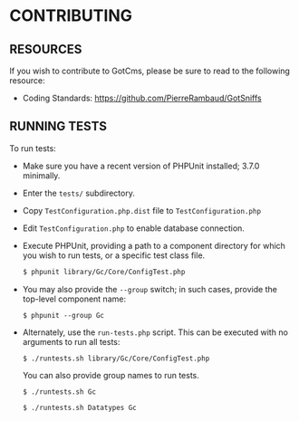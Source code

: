 # CONTRIBUTING

## RESOURCES

If you wish to contribute to GotCms, please be sure to
read to the following resource:

 -  Coding Standards:
    https://github.com/PierreRambaud/GotSniffs


## RUNNING TESTS

To run tests:

- Make sure you have a recent version of PHPUnit installed; 3.7.0
  minimally.
- Enter the `tests/` subdirectory.
- Copy `TestConfiguration.php.dist` file to `TestConfiguration.php`
- Edit `TestConfiguration.php` to enable database connection.

- Execute PHPUnit, providing a path to a component directory for which
  you wish to run tests, or a specific test class file.

  ```sh
  $ phpunit library/Gc/Core/ConfigTest.php
  ```

- You may also provide the `--group` switch; in such cases, provide the
  top-level component name:

  ```
  $ phpunit --group Gc
  ```

- Alternately, use the `run-tests.php` script. This can be executed with no
  arguments to run all tests:

  ```
  $ ./runtests.sh library/Gc/Core/ConfigTest.php
  ```

  You can also provide group names to run tests.

  ```
  $ ./runtests.sh Gc
  ```

  ```
  $ ./runtests.sh Datatypes Gc
  ```

